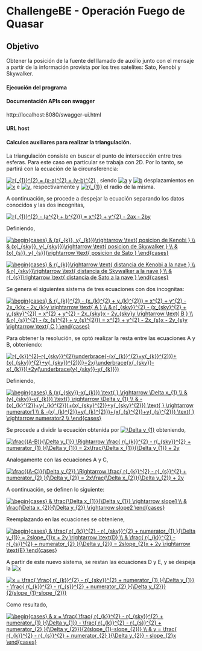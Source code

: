 # ChallengeBE - Operación Fuego de Quasar 

## Objetivo

Obtener la posición de la fuente del llamado de auxilio junto con el mensaje a partir de la información provista por los tres satelites: Sato, Kenobi y Skywalker.

#### Ejecución del programa



#### Documentación APIs con swagger

http://localhost:8080/swagger-ui.html

#### URL host



#### **Calculos auxiliares para realizar la triangulación.**

La triangulación consiste en buscar el punto de intersección entre tres esferas. 
Para este caso en particular se trabaja con 2D. Por lo tanto, se partirá con la ecuación de la circunsferencia:

<a href="https://www.codecogs.com/eqnedit.php?latex=r{_{1}}^{2}&space;=&space;(x-a)^{2}&space;&plus;&space;(y-b)^{2}" target="_blank"><img src="https://latex.codecogs.com/gif.latex?r{_{1}}^{2}&space;=&space;(x-a)^{2}&space;&plus;&space;(y-b)^{2}" title="r{_{1}}^{2} = (x-a)^{2} + (y-b)^{2}" /></a> ,  siendo <a href="https://www.codecogs.com/eqnedit.php?latex=a" target="_blank"><img src="https://latex.codecogs.com/gif.latex?a" title="a" /></a> y <a href="https://www.codecogs.com/eqnedit.php?latex=b" target="_blank"><img src="https://latex.codecogs.com/gif.latex?b" title="b" /></a> desplazamientos en <a href="https://www.codecogs.com/eqnedit.php?latex=x" target="_blank"><img src="https://latex.codecogs.com/gif.latex?x" title="x" /></a> e <a href="https://www.codecogs.com/eqnedit.php?latex=y" target="_blank"><img src="https://latex.codecogs.com/gif.latex?y" title="y" /></a>, respectivamente y <a href="https://www.codecogs.com/eqnedit.php?latex=r{_{1}}" target="_blank"><img src="https://latex.codecogs.com/gif.latex?r{_{1}}" title="r{_{1}}" /></a> el radio de la misma.

A continuación, se procede a despejar la ecuación separando los datos conocidos y las dos incognitas,

<a href="https://www.codecogs.com/eqnedit.php?latex=r{_{1}}^{2}&space;-&space;(a^{2}&space;&plus;&space;b^{2)})&space;=&space;x^{2}&space;&plus;&space;y^{2}&space;-&space;2ax&space;-&space;2by" target="_blank"><img src="https://latex.codecogs.com/gif.latex?r{_{1}}^{2}&space;-&space;(a^{2}&space;&plus;&space;b^{2)})&space;=&space;x^{2}&space;&plus;&space;y^{2}&space;-&space;2ax&space;-&space;2by" title="r{_{1}}^{2} - (a^{2} + b^{2)}) = x^{2} + y^{2} - 2ax - 2by" /></a>


Definiendo,

<a href="https://www.codecogs.com/eqnedit.php?latex=\begin{cases}&space;&&space;(x{_{k}},&space;y{_{k}})\rightarrow&space;\text{&space;posicion&space;de&space;Kenobi&space;}&space;\\&space;&&space;(x{_{sky}},&space;y{_{sky}})\rightarrow&space;\text{&space;posicion&space;de&space;Skywalker&space;}&space;\\&space;&&space;(x{_{s}},&space;y{_{s}})\rightarrow&space;\text{&space;posicion&space;de&space;Sato&space;}&space;\end{cases}" target="_blank"><img src="https://latex.codecogs.com/gif.latex?\begin{cases}&space;&&space;(x{_{k}},&space;y{_{k}})\rightarrow&space;\text{&space;posicion&space;de&space;Kenobi&space;}&space;\\&space;&&space;(x{_{sky}},&space;y{_{sky}})\rightarrow&space;\text{&space;posicion&space;de&space;Skywalker&space;}&space;\\&space;&&space;(x{_{s}},&space;y{_{s}})\rightarrow&space;\text{&space;posicion&space;de&space;Sato&space;}&space;\end{cases}" title="\begin{cases} & (x{_{k}}, y{_{k}})\rightarrow \text{ posicion de Kenobi } \\ & (x{_{sky}}, y{_{sky}})\rightarrow \text{ posicion de Skywalker } \\ & (x{_{s}}, y{_{s}})\rightarrow \text{ posicion de Sato } \end{cases}" /></a>

<a href="https://www.codecogs.com/eqnedit.php?latex=\begin{cases}&space;&&space;r{_{k}}\rightarrow&space;\text{&space;distancia&space;de&space;Kenobi&space;a&space;la&space;nave&space;}&space;\\&space;&&space;r{_{sky}}\rightarrow&space;\text{&space;distancia&space;de&space;Skywalker&space;a&space;la&space;nave&space;}&space;\\&space;&&space;r{_{s}}\rightarrow&space;\text{&space;distancia&space;de&space;Sato&space;a&space;la&space;nave&space;}&space;\end{cases}" target="_blank"><img src="https://latex.codecogs.com/gif.latex?\begin{cases}&space;&&space;r{_{k}}\rightarrow&space;\text{&space;distancia&space;de&space;Kenobi&space;a&space;la&space;nave&space;}&space;\\&space;&&space;r{_{sky}}\rightarrow&space;\text{&space;distancia&space;de&space;Skywalker&space;a&space;la&space;nave&space;}&space;\\&space;&&space;r{_{s}}\rightarrow&space;\text{&space;distancia&space;de&space;Sato&space;a&space;la&space;nave&space;}&space;\end{cases}" title="\begin{cases} & r{_{k}}\rightarrow \text{ distancia de Kenobi a la nave } \\ & r{_{sky}}\rightarrow \text{ distancia de Skywalker a la nave } \\ & r{_{s}}\rightarrow \text{ distancia de Sato a la nave } \end{cases}" /></a>
 
 
Se genera el siguientes sistema de tres ecuaciones con dos incognitas:

<a href="https://www.codecogs.com/eqnedit.php?latex=\begin{cases}&space;&&space;r{_{k}}^{2}&space;-&space;(x_{k}^{2}&space;&plus;&space;y_{k}^{2)})&space;=&space;x^{2}&space;&plus;&space;y^{2}&space;-&space;2x_{k}x&space;-&space;2y_{k}y&space;\rightarrow&space;\text{&space;A&space;}&space;\\&space;&&space;r{_{sky}}^{2}&space;-&space;(x_{sky}^{2}&space;&plus;&space;y_{sky}^{2})&space;=&space;x^{2}&space;&plus;&space;y^{2}&space;-&space;2x_{sky}x&space;-&space;2y_{sky}y&space;\rightarrow&space;\text{&space;B&space;}&space;\\&space;&&space;r{_{s}}^{2}&space;-&space;(x_{s}^{2}&space;&plus;&space;y_{s}^{2)})&space;=&space;x^{2}&space;&plus;&space;y^{2}&space;-&space;2x_{s}x&space;-&space;2y_{s}y&space;\rightarrow&space;\text{&space;C&space;}&space;\end{cases}" target="_blank"><img src="https://latex.codecogs.com/gif.latex?\begin{cases}&space;&&space;r{_{k}}^{2}&space;-&space;(x_{k}^{2}&space;&plus;&space;y_{k}^{2)})&space;=&space;x^{2}&space;&plus;&space;y^{2}&space;-&space;2x_{k}x&space;-&space;2y_{k}y&space;\rightarrow&space;\text{&space;A&space;}&space;\\&space;&&space;r{_{sky}}^{2}&space;-&space;(x_{sky}^{2}&space;&plus;&space;y_{sky}^{2})&space;=&space;x^{2}&space;&plus;&space;y^{2}&space;-&space;2x_{sky}x&space;-&space;2y_{sky}y&space;\rightarrow&space;\text{&space;B&space;}&space;\\&space;&&space;r{_{s}}^{2}&space;-&space;(x_{s}^{2}&space;&plus;&space;y_{s}^{2)})&space;=&space;x^{2}&space;&plus;&space;y^{2}&space;-&space;2x_{s}x&space;-&space;2y_{s}y&space;\rightarrow&space;\text{&space;C&space;}&space;\end{cases}" title="\begin{cases} & r{_{k}}^{2} - (x_{k}^{2} + y_{k}^{2)}) = x^{2} + y^{2} - 2x_{k}x - 2y_{k}y \rightarrow \text{ A } \\ & r{_{sky}}^{2} - (x_{sky}^{2} + y_{sky}^{2}) = x^{2} + y^{2} - 2x_{sky}x - 2y_{sky}y \rightarrow \text{ B } \\ & r{_{s}}^{2} - (x_{s}^{2} + y_{s}^{2)}) = x^{2} + y^{2} - 2x_{s}x - 2y_{s}y \rightarrow \text{ C } \end{cases}" /></a>

Para obtener la resolución, se optó realizar la resta entre las ecuaciones A y B, obteniendo:

<a href="https://www.codecogs.com/eqnedit.php?latex=r{_{k}}^{2}-r{_{sky}}^{2}\underbrace{-(x{_{k}}^{2}&plus;y{_{k}}^{2)})&plus;(x{_{sky}}^{2}&plus;y{_{sky}}^{2)})}=2x(\underbrace{x{_{sky}}-x{_{k}}})&plus;2y(\underbrace{y{_{sky}}-y{_{k}}})" target="_blank"><img src="https://latex.codecogs.com/gif.latex?r{_{k}}^{2}-r{_{sky}}^{2}\underbrace{-(x{_{k}}^{2}&plus;y{_{k}}^{2)})&plus;(x{_{sky}}^{2}&plus;y{_{sky}}^{2)})}=2x(\underbrace{x{_{sky}}-x{_{k}}})&plus;2y(\underbrace{y{_{sky}}-y{_{k}}})" title="r{_{k}}^{2}-r{_{sky}}^{2}\underbrace{-(x{_{k}}^{2}+y{_{k}}^{2)})+(x{_{sky}}^{2}+y{_{sky}}^{2)})}=2x(\underbrace{x{_{sky}}-x{_{k}}})+2y(\underbrace{y{_{sky}}-y{_{k}}})" /></a>

Definiendo, 

<a href="https://www.codecogs.com/eqnedit.php?latex=\begin{cases}&space;&&space;(x{_{sky}}-x{_{k}})&space;\text{&space;}&space;\rightarrow&space;\Delta&space;x_{1}&space;\\&space;&&space;(y{_{sky}}-y{_{k}})&space;\text{}&space;\rightarrow&space;\Delta&space;y_{1}&space;\\&space;&&space;-(x{_{k}^{2}}&plus;y{_{k}^{2}})&plus;(x{_{sky}^{2}}&plus;y{_{sky}^{2}})&space;\text{&space;}&space;\rightarrow&space;numerator1&space;\\&space;&&space;-(x{_{k}^{2}}&plus;y{_{k}^{2}})&plus;(x{_{s}^{2}}&plus;y{_{s}^{2}})&space;\text{&space;}&space;\rightarrow&space;numerator2&space;\\&space;\end{cases}" target="_blank"><img src="https://latex.codecogs.com/gif.latex?\begin{cases}&space;&&space;(x{_{sky}}-x{_{k}})&space;\text{&space;}&space;\rightarrow&space;\Delta&space;x_{1}&space;\\&space;&&space;(y{_{sky}}-y{_{k}})&space;\text{}&space;\rightarrow&space;\Delta&space;y_{1}&space;\\&space;&&space;-(x{_{k}^{2}}&plus;y{_{k}^{2}})&plus;(x{_{sky}^{2}}&plus;y{_{sky}^{2}})&space;\text{&space;}&space;\rightarrow&space;numerator1&space;\\&space;&&space;-(x{_{k}^{2}}&plus;y{_{k}^{2}})&plus;(x{_{s}^{2}}&plus;y{_{s}^{2}})&space;\text{&space;}&space;\rightarrow&space;numerator2&space;\\&space;\end{cases}" title="\begin{cases} & (x{_{sky}}-x{_{k}}) \text{ } \rightarrow \Delta x_{1} \\ & (y{_{sky}}-y{_{k}}) \text{} \rightarrow \Delta y_{1} \\ & -(x{_{k}^{2}}+y{_{k}^{2}})+(x{_{sky}^{2}}+y{_{sky}^{2}}) \text{ } \rightarrow numerator1 \\ & -(x{_{k}^{2}}+y{_{k}^{2}})+(x{_{s}^{2}}+y{_{s}^{2}}) \text{ } \rightarrow numerator2 \\ \end{cases}" /></a>

Se procede a dividir la ecuación obtenida por <a href="https://www.codecogs.com/eqnedit.php?latex=\Delta&space;y_{1}" target="_blank"><img src="https://latex.codecogs.com/gif.latex?\Delta&space;y_{1}" title="\Delta y_{1}" /></a> obteniendo,

<a href="https://www.codecogs.com/eqnedit.php?latex=\frac{(A-B)}{\Delta&space;y_{1}}&space;\Rightarrow&space;\frac{&space;r{_{k}}^{2}&space;-&space;r{_{sky}}^{2}&space;&plus;&space;numerator_{1}&space;}{\Delta&space;y_{1}}&space;=&space;2x\frac{\Delta&space;x_{1}}{\Delta&space;y_{1}}&space;&plus;&space;2y" target="_blank"><img src="https://latex.codecogs.com/gif.latex?\frac{(A-B)}{\Delta&space;y_{1}}&space;\Rightarrow&space;\frac{&space;r{_{k}}^{2}&space;-&space;r{_{sky}}^{2}&space;&plus;&space;numerator_{1}&space;}{\Delta&space;y_{1}}&space;=&space;2x\frac{\Delta&space;x_{1}}{\Delta&space;y_{1}}&space;&plus;&space;2y" title="\frac{(A-B)}{\Delta y_{1}} \Rightarrow \frac{ r{_{k}}^{2} - r{_{sky}}^{2} + numerator_{1} }{\Delta y_{1}} = 2x\frac{\Delta x_{1}}{\Delta y_{1}} + 2y" /></a>

Analogamente con las ecuaciones A y C,

<a href="https://www.codecogs.com/eqnedit.php?latex=\frac{(A-C)}{\Delta&space;y_{2}}&space;\Rightarrow&space;\frac{&space;r{_{k}}^{2}&space;-&space;r{_{s}}^{2}&space;&plus;&space;numerator_{2}&space;}{\Delta&space;y_{2}}&space;=&space;2x\frac{\Delta&space;x_{2}}{\Delta&space;y_{2}}&space;&plus;&space;2y" target="_blank"><img src="https://latex.codecogs.com/gif.latex?\frac{(A-C)}{\Delta&space;y_{2}}&space;\Rightarrow&space;\frac{&space;r{_{k}}^{2}&space;-&space;r{_{s}}^{2}&space;&plus;&space;numerator_{2}&space;}{\Delta&space;y_{2}}&space;=&space;2x\frac{\Delta&space;x_{2}}{\Delta&space;y_{2}}&space;&plus;&space;2y" title="\frac{(A-C)}{\Delta y_{2}} \Rightarrow \frac{ r{_{k}}^{2} - r{_{s}}^{2} + numerator_{2} }{\Delta y_{2}} = 2x\frac{\Delta x_{2}}{\Delta y_{2}} + 2y" /></a>

A continuación, se definen lo siguiente:

<a href="https://www.codecogs.com/eqnedit.php?latex=\begin{cases}&space;&&space;\frac{\Delta&space;x_{1}}{\Delta&space;y_{1}}&space;\rightarrow&space;slope1&space;\\&space;&&space;\frac{\Delta&space;x_{2}}{\Delta&space;y_{2}}&space;\rightarrow&space;slope2&space;\end{cases}" target="_blank"><img src="https://latex.codecogs.com/gif.latex?\begin{cases}&space;&&space;\frac{\Delta&space;x_{1}}{\Delta&space;y_{1}}&space;\rightarrow&space;slope1&space;\\&space;&&space;\frac{\Delta&space;x_{2}}{\Delta&space;y_{2}}&space;\rightarrow&space;slope2&space;\end{cases}" title="\begin{cases} & \frac{\Delta x_{1}}{\Delta y_{1}} \rightarrow slope1 \\ & \frac{\Delta x_{2}}{\Delta y_{2}} \rightarrow slope2 \end{cases}" /></a>

Reemplazando en las ecuaciones se obteniene,

<a href="https://www.codecogs.com/eqnedit.php?latex=\begin{cases}&space;&&space;\frac{&space;r{_{k}}^{2}&space;-&space;r{_{sky}}^{2}&space;&plus;&space;numerator_{1}&space;}{\Delta&space;y_{1}}&space;=&space;2slope_{1}x&space;&plus;&space;2y&space;\rightarrow&space;\text{D}&space;\\&space;&&space;\frac{&space;r{_{k}}^{2}&space;-&space;r{_{s}}^{2}&space;&plus;&space;numerator_{2}&space;}{\Delta&space;y_{2}}&space;=&space;2slope_{2}x&space;&plus;&space;2y&space;\rightarrow&space;\text{E}&space;\end{cases}" target="_blank"><img src="https://latex.codecogs.com/gif.latex?\begin{cases}&space;&&space;\frac{&space;r{_{k}}^{2}&space;-&space;r{_{sky}}^{2}&space;&plus;&space;numerator_{1}&space;}{\Delta&space;y_{1}}&space;=&space;2slope_{1}x&space;&plus;&space;2y&space;\rightarrow&space;\text{D}&space;\\&space;&&space;\frac{&space;r{_{k}}^{2}&space;-&space;r{_{s}}^{2}&space;&plus;&space;numerator_{2}&space;}{\Delta&space;y_{2}}&space;=&space;2slope_{2}x&space;&plus;&space;2y&space;\rightarrow&space;\text{E}&space;\end{cases}" title="\begin{cases} & \frac{ r{_{k}}^{2} - r{_{sky}}^{2} + numerator_{1} }{\Delta y_{1}} = 2slope_{1}x + 2y \rightarrow \text{D} \\ & \frac{ r{_{k}}^{2} - r{_{s}}^{2} + numerator_{2} }{\Delta y_{2}} = 2slope_{2}x + 2y \rightarrow \text{E} \end{cases}" /></a>

A partir de este nuevo sistema, se restan las ecuaciones D y E, y se despeja la <a href="https://www.codecogs.com/eqnedit.php?latex=x" target="_blank"><img src="https://latex.codecogs.com/gif.latex?x" title="x" /></a>

<a href="https://www.codecogs.com/eqnedit.php?latex=x&space;=&space;\frac{&space;\frac{&space;r{_{k}}^{2}&space;-&space;r{_{sky}}^{2}&space;&plus;&space;numerator_{1}&space;}{\Delta&space;y_{1}}&space;-&space;\frac{&space;r{_{k}}^{2}&space;-&space;r{_{s}}^{2}&space;&plus;&space;numerator_{2}&space;}{\Delta&space;y_{2}}}{2(slope_{1}-slope_{2})}" target="_blank"><img src="https://latex.codecogs.com/gif.latex?x&space;=&space;\frac{&space;\frac{&space;r{_{k}}^{2}&space;-&space;r{_{sky}}^{2}&space;&plus;&space;numerator_{1}&space;}{\Delta&space;y_{1}}&space;-&space;\frac{&space;r{_{k}}^{2}&space;-&space;r{_{s}}^{2}&space;&plus;&space;numerator_{2}&space;}{\Delta&space;y_{2}}}{2(slope_{1}-slope_{2})}" title="x = \frac{ \frac{ r{_{k}}^{2} - r{_{sky}}^{2} + numerator_{1} }{\Delta y_{1}} - \frac{ r{_{k}}^{2} - r{_{s}}^{2} + numerator_{2} }{\Delta y_{2}}}{2(slope_{1}-slope_{2})}" /></a>


Como resultado,

<a href="https://www.codecogs.com/eqnedit.php?latex=\begin{cases}&space;&&space;x&space;=&space;\frac{&space;\frac{&space;r{_{k}}^{2}&space;-&space;r{_{sky}}^{2}&space;&plus;&space;numerator_{1}&space;}{\Delta&space;y_{1}}&space;-&space;\frac{&space;r{_{k}}^{2}&space;-&space;r{_{s}}^{2}&space;&plus;&space;numerator_{2}&space;}{\Delta&space;y_{2}}}{2(slope_{1}-slope_{2})}&space;\\&space;&&space;y&space;=&space;\frac{&space;r{_{k}}^{2}&space;-&space;r{_{s}}^{2}&space;&plus;&space;numerator_{2}&space;}{\Delta&space;y_{2}}&space;-&space;slope_{2}x&space;\end{cases}" target="_blank"><img src="https://latex.codecogs.com/gif.latex?\begin{cases}&space;&&space;x&space;=&space;\frac{&space;\frac{&space;r{_{k}}^{2}&space;-&space;r{_{sky}}^{2}&space;&plus;&space;numerator_{1}&space;}{\Delta&space;y_{1}}&space;-&space;\frac{&space;r{_{k}}^{2}&space;-&space;r{_{s}}^{2}&space;&plus;&space;numerator_{2}&space;}{\Delta&space;y_{2}}}{2(slope_{1}-slope_{2})}&space;\\&space;&&space;y&space;=&space;\frac{&space;r{_{k}}^{2}&space;-&space;r{_{s}}^{2}&space;&plus;&space;numerator_{2}&space;}{\Delta&space;y_{2}}&space;-&space;slope_{2}x&space;\end{cases}" title="\begin{cases} & x = \frac{ \frac{ r{_{k}}^{2} - r{_{sky}}^{2} + numerator_{1} }{\Delta y_{1}} - \frac{ r{_{k}}^{2} - r{_{s}}^{2} + numerator_{2} }{\Delta y_{2}}}{2(slope_{1}-slope_{2})} \\ & y = \frac{ r{_{k}}^{2} - r{_{s}}^{2} + numerator_{2} }{\Delta y_{2}} - slope_{2}x \end{cases}" /></a>

